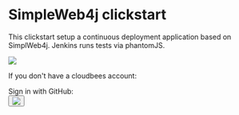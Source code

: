 #  SimpleWeb4j clickstart

This clickstart setup a continuous deployment application based on SimplWeb4j.
Jenkins runs tests via phantomJS. 


<a href="https://grandcentral.cloudbees.com/?CB_clickstart=https://raw.github.com/ndeloof/simpleweb4j-clickstart/master/clickstart.json"><img src="https://d3ko533tu1ozfq.cloudfront.net/clickstart/deployInstantly.png"/></a>


If you don't have a cloudbees account:
  <div>Sign in with GitHub:<div><button onClick="javascript:window.location='https://grandcentral.cloudbees.com/authenticate/start?provider=github&login_redirect=/';"><img src="https://grandcentral.cloudbees.com/images/github-icon_40.png" /></button>


